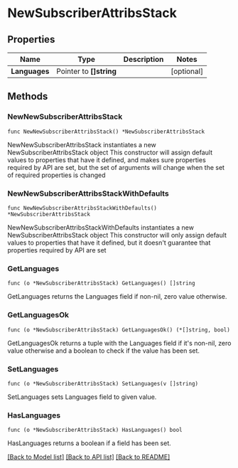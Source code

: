# NewSubscriberAttribsStack

## Properties

Name | Type | Description | Notes
------------ | ------------- | ------------- | -------------
**Languages** | Pointer to **[]string** |  | [optional] 

## Methods

### NewNewSubscriberAttribsStack

`func NewNewSubscriberAttribsStack() *NewSubscriberAttribsStack`

NewNewSubscriberAttribsStack instantiates a new NewSubscriberAttribsStack object
This constructor will assign default values to properties that have it defined,
and makes sure properties required by API are set, but the set of arguments
will change when the set of required properties is changed

### NewNewSubscriberAttribsStackWithDefaults

`func NewNewSubscriberAttribsStackWithDefaults() *NewSubscriberAttribsStack`

NewNewSubscriberAttribsStackWithDefaults instantiates a new NewSubscriberAttribsStack object
This constructor will only assign default values to properties that have it defined,
but it doesn't guarantee that properties required by API are set

### GetLanguages

`func (o *NewSubscriberAttribsStack) GetLanguages() []string`

GetLanguages returns the Languages field if non-nil, zero value otherwise.

### GetLanguagesOk

`func (o *NewSubscriberAttribsStack) GetLanguagesOk() (*[]string, bool)`

GetLanguagesOk returns a tuple with the Languages field if it's non-nil, zero value otherwise
and a boolean to check if the value has been set.

### SetLanguages

`func (o *NewSubscriberAttribsStack) SetLanguages(v []string)`

SetLanguages sets Languages field to given value.

### HasLanguages

`func (o *NewSubscriberAttribsStack) HasLanguages() bool`

HasLanguages returns a boolean if a field has been set.


[[Back to Model list]](../README.md#documentation-for-models) [[Back to API list]](../README.md#documentation-for-api-endpoints) [[Back to README]](../README.md)


